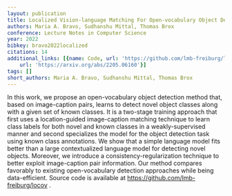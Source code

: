 ```yaml
---
layout: publication
title: Localized Vision-language Matching For Open-vocabulary Object Detection
authors: Maria A. Bravo, Sudhanshu Mittal, Thomas Brox
conference: Lecture Notes in Computer Science
year: 2022
bibkey: bravo2022localized
citations: 14
additional_links: [{name: Code, url: 'https://github.com/lmb-freiburg/locov'}, {name: Paper,
    url: 'https://arxiv.org/abs/2205.06160'}]
tags: []
short_authors: Maria A. Bravo, Sudhanshu Mittal, Thomas Brox
---
```

In this work, we propose an open-vocabulary object detection method that,
based on image-caption pairs, learns to detect novel object classes along with
a given set of known classes. It is a two-stage training approach that first
uses a location-guided image-caption matching technique to learn class labels
for both novel and known classes in a weakly-supervised manner and second
specializes the model for the object detection task using known class
annotations. We show that a simple language model fits better than a large
contextualized language model for detecting novel objects. Moreover, we
introduce a consistency-regularization technique to better exploit
image-caption pair information. Our method compares favorably to existing
open-vocabulary detection approaches while being data-efficient. Source code is
available at https://github.com/lmb-freiburg/locov .